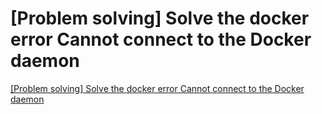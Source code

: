 # [Problem solving] Solve the docker error Cannot connect to the Docker daemon
[[Problem solving] Solve the docker error Cannot connect to the Docker daemon](https://aiwithcloud.com/2022/09/16/problem_solving_solve_the_docker_error_cannot_connect_to_the_docker_daemon/)